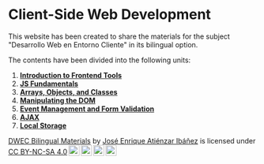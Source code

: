 # **Client-Side Web Development**

This website has been created to share the materials for the subject "Desarrollo Web en Entorno Cliente" in its bilingual option.

The contents have been divided into the following units:

1. **[Introduction to Frontend Tools](01_frontend_introduction/README.md)**
2. **[JS Fundamentals](02_js_fundamentals/README.md)**
3. **[Arrays, Objects, and Classes](03_objects_arrays/README.md)**
4. **[Manipulating the DOM](04_DOM/README.md)**
5. **[Event Management and Form Validation](05_events_forms/README.md)**
6. **[AJAX](06_AJAX/README.md)**
7. **[Local Storage](07_local_storage/README.md)**


<p xmlns:cc="http://creativecommons.org/ns#" xmlns:dct="http://purl.org/dc/terms/"><a property="dct:title" rel="cc:attributionURL" href="https://jeatzr.github.io/dwec-bi/">DWEC Bilingual Materials</a> by <a rel="cc:attributionURL dct:creator" property="cc:attributionName" href="https://github.com/jeatzr">José Enrique Atiénzar Ibáñez</a> is licensed under <a href="https://creativecommons.org/licenses/by-nc-sa/4.0/?ref=chooser-v1" target="_blank" rel="license noopener noreferrer" style="display:inline-block;">CC BY-NC-SA 4.0<img style="height:22px!important;margin-left:3px;vertical-align:text-bottom;" src="https://mirrors.creativecommons.org/presskit/icons/cc.svg?ref=chooser-v1" alt=""><img style="height:22px!important;margin-left:3px;vertical-align:text-bottom;" src="https://mirrors.creativecommons.org/presskit/icons/by.svg?ref=chooser-v1" alt=""><img style="height:22px!important;margin-left:3px;vertical-align:text-bottom;" src="https://mirrors.creativecommons.org/presskit/icons/nc.svg?ref=chooser-v1" alt=""><img style="height:22px!important;margin-left:3px;vertical-align:text-bottom;" src="https://mirrors.creativecommons.org/presskit/icons/sa.svg?ref=chooser-v1" alt=""></a></p>